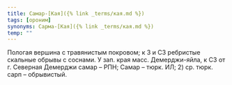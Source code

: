 ```yaml
---
title: Самар-[Кая]({% link _terms/кая.md %})
tags: [ороним]
synonyms: Сарма-[Кая]({% link _terms/кая.md %})
temp: ""
---
```


Пологая вершина с травянистым покровом; к З и СЗ ребристые скальные обрывы с
соснами. У зап. края масс. Демерджи-яйла, к СЗ от г. Северная Демерджи самар –
РПН; Самар – тюрк. ИЛ; 2) ср. тюрк. сарп – обрывистый.
